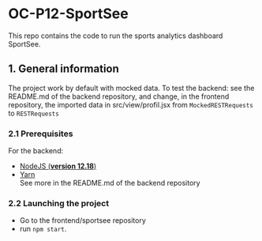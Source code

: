 # OC-P12-SportSee

This repo contains the code to run the sports analytics dashboard SportSee.

## 1. General information

The project work by default with mocked data.
To test the backend: see the README.md of the backend repository,
and change, in the frontend repository, the imported data in src/view/profil.jsx from `MockedRESTRequests` to `RESTRequests`

### 2.1 Prerequisites

For the backend:
- [NodeJS (**version 12.18**)](https://nodejs.org/en/)
- [Yarn](https://yarnpkg.com/)  
See more in the README.md of the backend repository
### 2.2 Launching the project

- Go to the frontend/sportsee repository
- run `npm start`.

